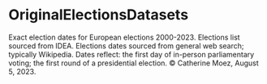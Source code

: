 # OriginalElectionsDatasets
Exact election dates for European elections 2000-2023.
Elections list sourced from IDEA. Elections dates sourced from general web search; typically Wikipedia. Dates reflect: the first day of in-person parliamentary voting; the first round of a presidential election.
© Catherine Moez, August 5, 2023.
